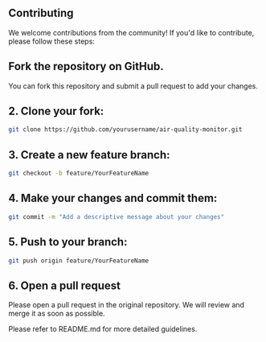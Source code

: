 ## Contributing
We welcome contributions from the community! If you'd like to contribute, please follow these steps:

## Fork the repository on GitHub.
You can fork this repository and submit a pull request to add your changes.

## 2. Clone your fork:
```bash 
git clone https://github.com/yourusername/air-quality-monitor.git
```

## 3. Create a new feature branch:
```bash 
git checkout -b feature/YourFeatureName
```

## 4. Make your changes and commit them:
```bash
git commit -m "Add a descriptive message about your changes"
```

## 5. Push to your branch:
```bash
git push origin feature/YourFeatureName
```

## 6. Open a pull request
Please open a pull request in the original repository. We will review and merge it as soon as possible.


Please refer to README.md for more detailed guidelines.


